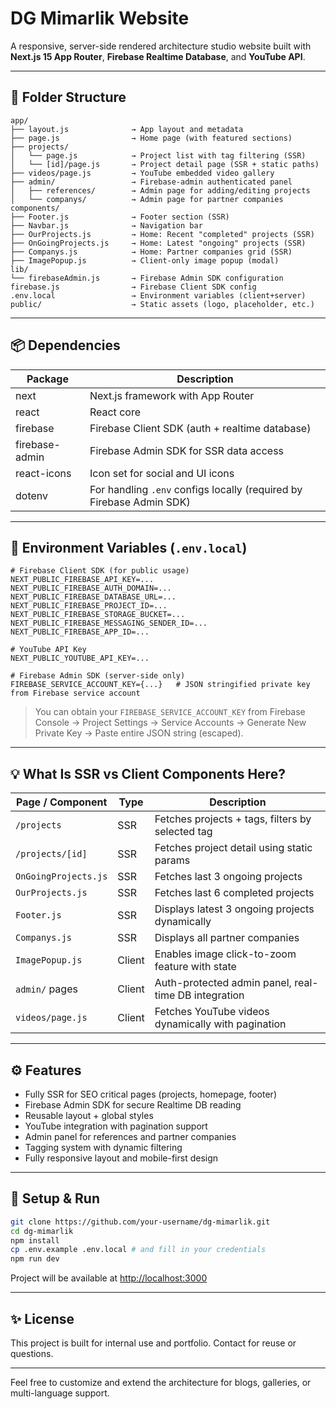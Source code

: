 # DG Mimarlik Website

A responsive, server-side rendered architecture studio website built with **Next.js 15 App Router**, **Firebase Realtime Database**, and **YouTube API**.

---

## 📁 Folder Structure

```
app/
├── layout.js              → App layout and metadata
├── page.js                → Home page (with featured sections)
├── projects/
│   └── page.js            → Project list with tag filtering (SSR)
│   └── [id]/page.js       → Project detail page (SSR + static paths)
├── videos/page.js         → YouTube embedded video gallery
├── admin/                 → Firebase-admin authenticated panel
│   ├── references/        → Admin page for adding/editing projects
│   └── companys/          → Admin page for partner companies
components/
├── Footer.js              → Footer section (SSR)
├── Navbar.js              → Navigation bar
├── OurProjects.js         → Home: Recent "completed" projects (SSR)
├── OnGoingProjects.js     → Home: Latest "ongoing" projects (SSR)
├── Companys.js            → Home: Partner companies grid (SSR)
├── ImagePopup.js          → Client-only image popup (modal)
lib/
└── firebaseAdmin.js       → Firebase Admin SDK configuration
firebase.js                → Firebase Client SDK config
.env.local                 → Environment variables (client+server)
public/                    → Static assets (logo, placeholder, etc.)
```

---

## 📦 Dependencies

| Package              | Description                                                                 |
|----------------------|-----------------------------------------------------------------------------|
| next                | Next.js framework with App Router                                           |
| react               | React core                                                                  |
| firebase            | Firebase Client SDK (auth + realtime database)                             |
| firebase-admin      | Firebase Admin SDK for SSR data access                                      |
| react-icons         | Icon set for social and UI icons                                            |
| dotenv              | For handling `.env` configs locally (required by Firebase Admin SDK)        |

---

## 🔐 Environment Variables (`.env.local`)

```
# Firebase Client SDK (for public usage)
NEXT_PUBLIC_FIREBASE_API_KEY=...
NEXT_PUBLIC_FIREBASE_AUTH_DOMAIN=...
NEXT_PUBLIC_FIREBASE_DATABASE_URL=...
NEXT_PUBLIC_FIREBASE_PROJECT_ID=...
NEXT_PUBLIC_FIREBASE_STORAGE_BUCKET=...
NEXT_PUBLIC_FIREBASE_MESSAGING_SENDER_ID=...
NEXT_PUBLIC_FIREBASE_APP_ID=...

# YouTube API Key
NEXT_PUBLIC_YOUTUBE_API_KEY=...

# Firebase Admin SDK (server-side only)
FIREBASE_SERVICE_ACCOUNT_KEY={...}   # JSON stringified private key from Firebase service account
```

> You can obtain your `FIREBASE_SERVICE_ACCOUNT_KEY` from Firebase Console → Project Settings → Service Accounts → Generate New Private Key → Paste entire JSON string (escaped).

---

## 💡 What Is SSR vs Client Components Here?

| Page / Component     | Type     | Description                                              |
|----------------------|----------|----------------------------------------------------------|
| `/projects`          | SSR      | Fetches projects + tags, filters by selected tag         |
| `/projects/[id]`     | SSR      | Fetches project detail using static params               |
| `OnGoingProjects.js` | SSR      | Fetches last 3 ongoing projects                          |
| `OurProjects.js`     | SSR      | Fetches last 6 completed projects                        |
| `Footer.js`          | SSR      | Displays latest 3 ongoing projects dynamically           |
| `Companys.js`        | SSR      | Displays all partner companies                          |
| `ImagePopup.js`      | Client   | Enables image click-to-zoom feature with state          |
| `admin/` pages       | Client   | Auth-protected admin panel, real-time DB integration    |
| `videos/page.js`     | Client   | Fetches YouTube videos dynamically with pagination      |

---

## ⚙️ Features

- Fully SSR for SEO critical pages (projects, homepage, footer)
- Firebase Admin SDK for secure Realtime DB reading
- Reusable layout + global styles
- YouTube integration with pagination support
- Admin panel for references and partner companies
- Tagging system with dynamic filtering
- Fully responsive layout and mobile-first design

---

## 🔧 Setup & Run

```bash
git clone https://github.com/your-username/dg-mimarlik.git
cd dg-mimarlik
npm install
cp .env.example .env.local # and fill in your credentials
npm run dev
```

Project will be available at [http://localhost:3000](http://localhost:3000)

---

## ✨ License
This project is built for internal use and portfolio. Contact for reuse or questions.

---

Feel free to customize and extend the architecture for blogs, galleries, or multi-language support.

